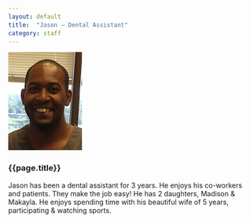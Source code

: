 ```yaml
---
layout: default
title:  "Jason – Dental Assistant"
category: staff
---
```

<div class="col span-2 empty"></div>
<div class="col span-2">
<img src="/assets/img/bios/jason.jpg" alt="{{page.title}}" class="bio"/>
</div>
<div class="col span-6">
<h3>{{page.title}}</h3>
<p>Jason has been a dental assistant for 3 years. He enjoys his co-workers and patients. They make the job easy! He has 2 daughters, Madison &amp; Makayla. He enjoys spending time with his beautiful wife of 5 years, participating &amp; watching sports.</p>
</div>
<div class="col span-2 empty"></div>